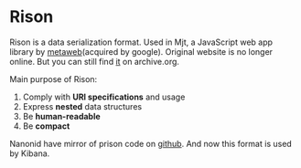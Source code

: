 # Rison

Rison is a data serialization format. Used in Mjt, a JavaScript web app library by [metaweb][](acquired by google). Original website is no longer online. But you can still find [it][] on archive.org.

Main purpose of Rison:

1. Comply with **URI specifications** and usage
2. Express **nested** data structures
3. Be **human-readable**
4. Be **compact**

Nanonid have mirror of prison code on [github][]. And now this format is used by Kibana.

[metaweb]:https://en.wikipedia.org/wiki/Metaweb
[it]:https://web.archive.org/web/20130910064110/http://mjtemplate.org/examples/rison.html
[github]:https://github.com/Nanonid/rison